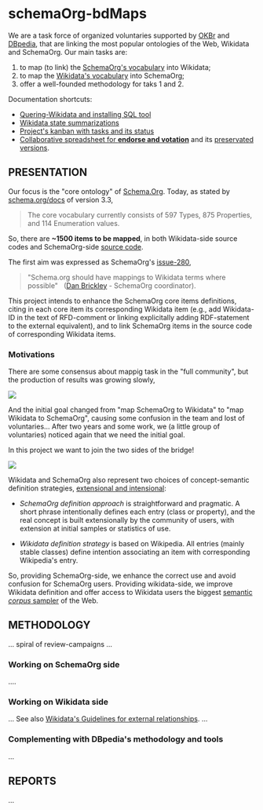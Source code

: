 # schemaOrg-bdMaps

We are a task force of organized voluntaries supported by [OKBr](http://ok.org.br) and [DBpedia](http://www.dbpedia-spotlight.org), that are linking the most popular ontologies of the Web, Wikidata and SchemaOrg.  Our main tasks are:
1. to map (to link) the [SchemaOrg's vocabulary](https://schema.org/) into Wikidata;
2. to map  the [Wikidata's vocabulary](https://Wikidata.org/) into SchemaOrg;
3. offer a well-founded methodology for taks 1 and 2.

Documentation shortcuts:

* [Quering-Wikidata and installing SQL tool](docs/quering-Wikidata.md)
* [Wikidata state summarizations](docs/reports.md)
* [Project's kanban with tasks and its status](https://github.com/okfn-brasil/schemaOrg-Wikidata-Map/projects/1)
* [Collaborative spreadsheet for **endorse and votation**](https://docs.google.com/spreadsheets/d/1NjJNKzeTKXk6xiYdLv9iKCvvR68SOTGni90nZXjMJJ0/edit#gid=625350896) and its [preservated versions](data/wd2schema-std.csv).

## PRESENTATION
Our focus is  the "core ontology" of [Schema.Org](http://schema.org). Today, as stated by [schema.org/docs](http://schema.org/docs/schemas.html) of version 3.3,

> The core vocabulary currently consists of 597 Types, 875 Properties, and 114 Enumeration values.

So, there are **~1500 items to be mapped**, in both Wikidata-side source codes and SchemaOrg-side [source code](https://github.com/schemaorg/schemaorg/blob/master/data/releases/3.3).

The first aim was expressed as SchemaOrg's [issue-280](https://github.com/schemaorg/schemaorg/issues/280), 
> "Schema.org should have mappings to Wikidata terms where possible" &nbsp; ([Dan Brickley](https://github.com/danbri) - SchemaOrg coordinator).

This project intends to enhance the SchemaOrg core items definitions, citing in each core item its corresponding Wikidata item (e.g., add Wikidata-ID in the text of RFD-comment or linking explicitally adding RDF-statement to the external equivalent), and to link SchemaOrg items in the source code of corresponding Wikidata items.

### Motivations

There are some consensus about mappig task in the "full community", but the production of results was growing slowly,

![](assets/taskAim-480px.png)

And the initial goal changed from "map SchemaOrg to Wikidata" to "map Wikidata to SchemaOrg", causing some confusion in the team and lost of voluntaries... After two years and some work, we (a little group of voluntaries) noticed again that we need the initial goal.

In this project we want to join the two sides of the bridge!

![](assets/Wd2Sc-bridge-fail.jpg)

Wikidata and SchemaOrg also represent two choices of concept-semantic definition strategies, [extensional and intensional](https://en.wikipedia.org/wiki/Extensional_and_intensional_definitions):

* *SchemaOrg definition approach* is straightforward and pragmatic. A short phrase intentionally defines each entry (class or property), and the real concept is built extensionally by the community of users, with extension at initial samples or statistics of use.

* *Wikidata definition strategy* is based on Wikipedia. All entries (mainly stable classes) define intention associating an item with corresponding Wikipedia's entry.

So, providing SchemaOrg-side, we enhance the correct use and avoid confusion for SchemaOrg users.  Providing wikidata-side, we improve Wikidata definition and offer access to Wikidata users the biggest [semantic *corpus* sampler](https://en.wikipedia.org/wiki/Corpus_linguistics) of the Web.

## METHODOLOGY
... spiral of review-campaigns ...

### Working on SchemaOrg side

....

### Working on Wikidata side
...
See  also [Wikidata's Guidelines for external relationships](https://www.wikidata.org/wiki/Help:Statements/Guidelines_for_external_relationships#schema_case).
...

### Complementing with DBpedia's methodology and tools

...

## REPORTS

...


